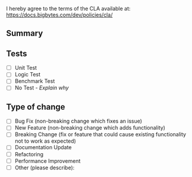 I hereby agree to the terms of the CLA available at: https://docs.bigbytes.com/dev/policies/cla/

## Summary

<!--
Briefly describe what this PR aims to solve. Include background context that will help reviewers understand the purpose of the PR.

- fixes: #[Link the issue here]
-->

## Tests

- [ ] Unit Test
- [ ] Logic Test
- [ ] Benchmark Test
- [ ] No Test - _Explain why_

## Type of change

- [ ] Bug Fix (non-breaking change which fixes an issue)
- [ ] New Feature (non-breaking change which adds functionality)
- [ ] Breaking Change (fix or feature that could cause existing functionality not to work as expected)
- [ ] Documentation Update
- [ ] Refactoring
- [ ] Performance Improvement
- [ ] Other (please describe):
